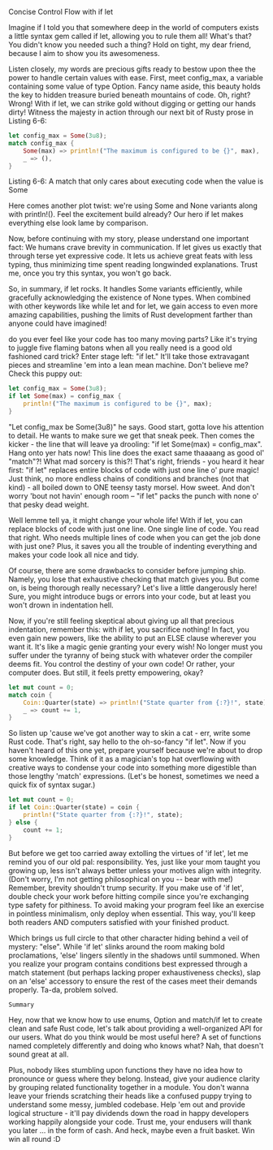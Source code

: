 Concise Control Flow with if let

Imagine if I told you that somewhere deep in the world of computers exists a little syntax gem called if let, allowing you to rule them all! What's that? You didn't know you needed such a thing? Hold on tight, my dear friend, because I aim to show you its awesomeness.

Listen closely, my words are precious gifts ready to bestow upon thee the power to handle certain values with ease. First, meet config_max, a variable containing some value of type Option<u8>. Fancy name aside, this beauty holds the key to hidden treasure buried beneath mountains of code. Oh, right? Wrong! With if let, we can strike gold without digging or getting our hands dirty! Witness the majesty in action through our next bit of Rusty prose in Listing 6-6:

```rust
let config_max = Some(3u8);
match config_max {
    Some(max) => println!("The maximum is configured to be {}", max),
    _ => (),
}
```

Listing 6-6: A match that only cares about executing code when the value is Some

Here comes another plot twist: we're using Some and None variants along with println!(). Feel the excitement build already? Our hero if let makes everything else look lame by comparison.

Now, before continuing with my story, please understand one important fact: We humans crave brevity in communication. If let gives us exactly that through terse yet expressive code. It lets us achieve great feats with less typing, thus minimizing time spent reading longwinded explanations. Trust me, once you try this syntax, you won't go back.

So, in summary, if let rocks. It handles Some variants efficiently, while gracefully acknowledging the existence of None types. When combined with other keywords like while let and for let, we gain access to even more amazing capabilities, pushing the limits of Rust development farther than anyone could have imagined! 

do you ever feel like your code has too many moving parts? Like it's trying to juggle five flaming batons when all you really need is a good old fashioned card trick? Enter stage left: "if let." It'll take those extravagant pieces and streamline 'em into a lean mean machine. Don't believe me? Check this puppy out:

```rust
let config_max = Some(3u8);
if let Some(max) = config_max {
    println!("The maximum is configured to be {}", max);
}
```

"Let config_max be Some(3u8)" he says. Good start, gotta love his attention to detail. He wants to make sure we get that sneak peek. Then comes the kicker - the line that will leave ya drooling: "if let Some(max) = config_max". Hang onto yer hats now! This line does the exact same thaaaang as good ol' "match"?! What mad sorcery is this?! That's right, friends - you heard it hear first: "if let" replaces entire blocks of code with just one line o' pure magic! Just think, no more endless chains of conditions and branches (not that kind) - all boiled down to ONE teensy tasty morsel. How sweet. And don't worry 'bout not havin' enough room – "if let" packs the punch with none o' that pesky dead weight.

Well lemme tell ya, it might change your whole life! With if let, you can replace blocks of code with just one line. One single line of code. You read that right. Who needs multiple lines of code when you can get the job done with just one? Plus, it saves you all the trouble of indenting everything and makes your code look all nice and tidy.

Of course, there are some drawbacks to consider before jumping ship. Namely, you lose that exhaustive checking that match gives you. But come on, is being thorough really necessary? Let's live a little dangerously here! Sure, you might introduce bugs or errors into your code, but at least you won't drown in indentation hell.

Now, if you're still feeling skeptical about giving up all that precious indentation, remember this: with if let, you sacrifice nothing! In fact, you even gain new powers, like the ability to put an ELSE clause wherever you want it. It's like a magic genie granting your every wish! No longer must you suffer under the tyranny of being stuck with whatever order the compiler deems fit. You control the destiny of your own code! Or rather, your computer does. But still, it feels pretty empowering, okay?

```rust 
let mut count = 0;
match coin {
    Coin::Quarter(state) => println!("State quarter from {:?}!", state),
    _ => count += 1,
}
```

So listen up 'cause we've got another way to skin a cat - err, write some Rust code. That's right, say hello to the oh-so-fancy "if let". Now if you haven't heard of this one yet, prepare yourself because we're about to drop some knowledge. Think of it as a magician's top hat overflowing with creative ways to condense your code into something more digestible than those lengthy 'match' expressions. (Let's be honest, sometimes we need a quick fix of syntax sugar.)


```rust
let mut count = 0;
if let Coin::Quarter(state) = coin {
    println!("State quarter from {:?}!", state);
} else {
    count += 1;
}
```

But before we get too carried away extolling the virtues of 'if let', let me remind you of our old pal: responsibility. Yes, just like your mom taught you growing up, less isn't always better unless your motives align with integrity. (Don't worry, I'm not getting philosophical on you -- bear with me!) Remember, brevity shouldn't trump security. If you make use of 'if let', double check your work before hitting compile since you're exchanging type safety for pithiness. To avoid making your program feel like an exercise in pointless minimalism, only deploy when essential. This way, you'll keep both readers AND computers satisfied with your finished product.

Which brings us full circle to that other character hiding behind a veil of mystery: "else". While 'if let' slinks around the room making bold proclamations, 'else' lingers silently in the shadows until summoned. When you realize your program contains conditions best expressed through a match statement (but perhaps lacking proper exhaustiveness checks), slap on an 'else' accessory to ensure the rest of the cases meet their demands properly. Ta-da, problem solved.

    Summary

Hey, now that we know how to use enums, Option and match/if let to create clean and safe Rust code, let's talk about providing a well-organized API for our users. What do you think would be most useful here? A set of functions named completely differently and doing who knows what? Nah, that doesn't sound great at all. 

Plus, nobody likes stumbling upon functions they have no idea how to pronounce or guess where they belong. Instead, give your audience clarity by grouping related functionality together in a module. You don't wanna leave your friends scratching their heads like a confused puppy trying to understand some messy, jumbled codebase. Help 'em out and provide logical structure - it'll pay dividends down the road in happy developers working happily alongside your code. Trust me, your endusers will thank you later ... in the form of cash. And heck, maybe even a fruit basket. Win win all round :D


